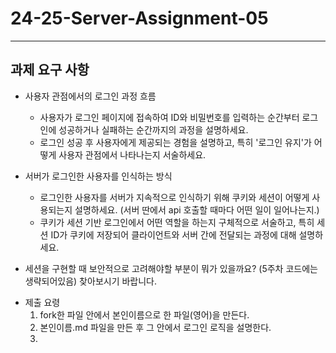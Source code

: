# 24-25-Server-Assignment-05
--- 
## 과제 요구 사항
- 사용자 관점에서의 로그인 과정 흐름

  - 사용자가 로그인 페이지에 접속하여 ID와 비밀번호를 입력하는 순간부터 로그인에 성공하거나 실패하는 순간까지의 과정을 설명하세요.
  - 로그인 성공 후 사용자에게 제공되는 경험을 설명하고, 특히 '로그인 유지'가 어떻게 사용자 관점에서 나타나는지 서술하세요.


- 서버가 로그인한 사용자를 인식하는 방식

  - 로그인한 사용자를 서버가 지속적으로 인식하기 위해 쿠키와 세션이 어떻게 사용되는지 설명하세요. (서버 딴에서 api 호출할 때마다 어떤 일이 일어나는지.)
  - 쿠키가 세션 기반 로그인에서 어떤 역할을 하는지 구체적으로 서술하고, 특히 세션 ID가 쿠키에 저장되어 클라이언트와 서버 간에 전달되는 과정에 대해 설명하세요.

+ 세션을 구현할 때 보안적으로 고려해야할 부분이 뭐가 있을까요? (5주차 코드에는 생략되어있음) 찾아보시기 바랍니다.

 - 제출 요령
     1. fork한 파일 안에서 본인이름으로 한 파일(영어)을 만든다.
     2. 본인이름.md 파일을 만든 후 그 안에서 로그인 로직을 설명한다.
     3. 
